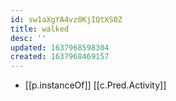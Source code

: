 ```yaml
---
id: sw1aXgYA4vz0KjIQtXS0Z
title: walked
desc: ''
updated: 1637968598304
created: 1637968469157
---
```




- [[p.instanceOf]] [[c.Pred.Activity]] 

